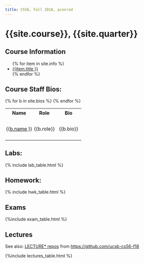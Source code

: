 ```yaml
---
title: CS56, Fall 2018, pconrad
---
```


# {{site.course}}, {{site.quarter}}


<div id="info" data-role="collapsible" data-collapsed="false">
<h2>Course Information</h2>
<ul>
{% for item in site.info %}
<li><a href="{{item.url | relative_url }}"  data-ajax="false">{{item.title }}</a></li>
{% endfor %}
</ul>
</div>

<style>
table.bios * td {
 padding: 0.2em;
}
p.staff-bio { max-width: 70em; /* http://maxdesign.com.au/articles/ideal-line-length-in-ems/ */
              padding: 0.5em;
	    }
</style>

<div data-role="collapsible" data-collapsed="true">
<h2 id="bios">Course Staff Bios:</h2>
<table class="bios">
<tr><th>Name</th><th>Role</th><th>Bio</th></tr>
{% for b in site.bios %}
<tr><td><a href="{{b.url}}"  data-ajax="false">{{b.name }}</a></td><td>{{b.role}}</td><td><p class="staff-bio">{{b.bio}}</p></td></tr>
{% endfor %}
</table>
</div>

<div data-role="collapsible" data-collapsed="false">
<h2 id="labs">Labs:</h2>
{% include lab_table.html %}
</div>


<div data-role="collapsible" data-collapsed="false">
<h2 id="homework">Homework:</h2>
{% include hwk_table.html %}
</div>

<div data-role="collapsible" data-collapsed="false">
<h2 id="exams">Exams</h2>
{%include exam_table.html %}
</div>

<div data-role="collapsible" data-collapsed="false">
<h2 id="teams">Lectures</h2>

See also: [LECTURE* repos](https://github.com/ucsb-cs56-f18?utf8=%E2%9C%93&q=LECTURE&type=&language=) from <https://github.com/ucsb-cs56-f18>
  
{%include lectures_table.html %}
</div>

